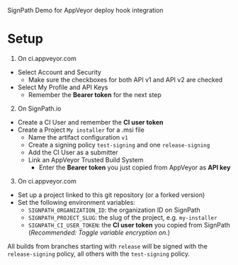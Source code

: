 SignPath Demo for AppVeyor deploy hook integration

# Setup

1. On ci.appveyor.com
  * Select Account and Security
    * Make sure the checkboxes for both API v1 and API v2 are checked
  * Select My Profile and API Keys
    * Remember the **Bearer token** for the next step
2. On SignPath.io
  * Create a CI User and remember the **CI user token**
  * Create a Project `My installer` for a .msi file
    * Name the artifact configuration `v1`
    * Create a signing policy `test-signing` and one `release-signing`
     * Add the CI User as a submitter
    * Link an AppVeyor Trusted Build System
      * Enter the **Bearer token** you just copied from AppVeyor as **API key**
3. On ci.appveyor.com
  * Set up a project linked to this git repository (or a forked version)
  * Set the following environment variables:
    * `SIGNPATH_ORGANIZATION_ID`: the organization ID on SignPath
    * `SIGNPATH_PROJECT_SLUG`: the slug of the project, e.g. `my-installer`
    * `SIGNPATH_CI_USER_TOKEN`: the **CI user token** you copied from SignPath (_Recommended: Toggle variable encryption on._)

All builds from branches starting with `release` will be signed with the `release-signing` policy, all others with the `test-signing` policy.